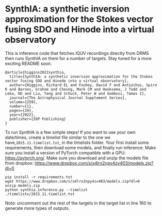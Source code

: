 # SynthIA: a synthetic inversion approximation for the Stokes vector fusing SDO and Hinode into a virtual observatory

This is inference code that fetches IQUV recordings directly from DRMS then runs SynthIA on them for a number of targets. Stay tuned for a more exciting README soon.

```
@article{higgins2022synthia,
  title={SynthIA: a synthetic inversion approximation for the Stokes vector fusing SDO and Hinode into a virtual observatory},
  author={Higgins, Richard EL and Fouhey, David F and Antiochos, Spiro K and Barnes, Graham and Cheung, Mark CM and Hoeksema, J Todd and Leka, KD and Liu, Yang and Schuck, Peter W and Gombosi, Tamas I},
  journal={The Astrophysical Journal Supplement Series},
  volume={259},
  number={1},
  pages={24},
  year={2022},
  publisher={IOP Publishing}
}
```

To run SynthIA is a few simple steps! If you want to use your own date/times, create a timelist file similar to the one we have,`2015.11.timelist.txt`, in the timelists folder. Your first install some requirements, then download some models, and finally run inference. Make sure you install a version of PyTorch compatible with a GPU: https://pytorch.org/. Make sure you download and unzip the models file from dropbox: https://www.dropbox.com/s/x4lrx2npy4zv403/models.zip?dl=0

```
pip install -r requirements.txt
wget https://www.dropbox.com/s/x4lrx2npy4zv403/models.zip?dl=0
unzip models.zip
python synthia_inference.py --timelist ./timelists/2015.11.timelist.txt
```

Note: uncomment out the rest of the targets in the target list in line 160 to generate more types of outputs.
